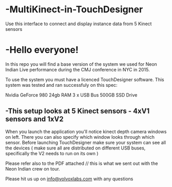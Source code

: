 # -MultiKinect-in-TouchDesigner
Use this interface to connect and display instance data from 5 Kinect sensors

# -Hello everyone!
In this repo you will find a base version of the system we used for Neon Indian Live performance during the CMJ conference in NYC in 2015.

To use the system you must have a licenced TouchDesigner software.
This system was tested and ran successfuly on this spec:

Nvidia GeForce 980
24gb RAM
3 x USB Bus
500GB SSD Drive

## -This setup looks at 5 Kinect sensors - 4xV1 sensors and 1xV2 

When you launch the application you'll notice kinect depth camera windows on left. There you can also specify which window looks through which sensor. Before launching TouchDesigner make sure your system can see all the devices ( make sure all are distributed on different USB buses, specifically the V2 needs to run on its own )

Please refer also to the PDF attached // this is what we sent out with the Neon Indian crew on tour.

Please hit us up on info@volvoxlabs.com with any questions



